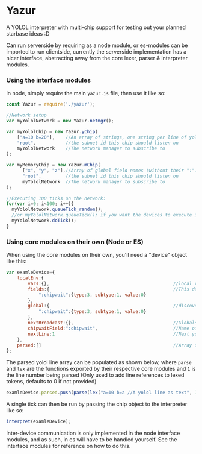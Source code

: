 # Yazur
A YOLOL interpreter with multi-chip support for testing out your planned starbase ideas :D

Can run serverside by requiring as a node module, or es-modules can be imported to run clientside, currently the serverside implementation has a nicer interface, abstracting away from the core lexer, parser & interpreter modules.

### Using the interface modules

In node, simply require the main ``yazur.js`` file, then use it like so:
```js
const Yazur = require('./yazur');

//Network setup
var myYololNetwork = new Yazur.netmgr();

var myYololChip = new Yazur.yChip(
    ["a=10 b=20"],    //An array of strings, one string per line of yolol
    "root",           //the subnet id this chip should listen on
    myYololNetwork    //The network manager to subscribe to
);

var myMemoryChip = new Yazur.mChip(
      ["x", "y", "z"],//Array of global field names (without their ":")
      "root",         //the subnet id this chip should listen on
      myYololNetwork  //The network manager to subscribe to
);

//Executing 100 ticks on the network:
for(var i=0; i<100; i++){
  myYololNetwork.queueTick_random();
  //or myYololNetwork.queueTick(); if you want the devices to execute in the order they were added
  myYololNetwork.doTick();
}

```


### Using core modules on their own (Node or ES)
When using the core modules on their own, you'll need a "device" object like this:

```js
var examleDevice={
    localEnv:{
        vars:{},                                              //local variables
        fields:{                                              //This devices fields & their default values
            ":chipwait":{type:3, subtype:1, value:0}
        },
        global:{                                              //discovered global fields from this & other devices
            ":chipwait":{type:3, subtype:1, value:0}
        },   
        nextBroadcast:{},                                     //Globals changed by this chip, to be broadcast to the network
        chipwaitField:":chipwait",                            //Name of the chipwait field for this chip
        nextLine:1                                            //Next yolol line to be executed
    },
    parsed:[]                                                 //Array of parsed yolol lines
};
```
The parsed yolol line array can be populated as shown below, where ``parse`` and ``lex`` are the functions exported by their respective core modules and ``1`` is the line number being parsed (Only used to add line references to lexed tokens, defaults to 0 if not provided)
```js
examleDevice.parsed.push(parse(lex("a=10 b=a //A yolol line as text", 1));
```

A single tick can then be run by passing the chip object to the interpreter like so:
```js
interpret(examleDevice);
```

Inter-device communication is only implemented in the node interface modules, and as such, in es will have to be handled yourself. See the interface modules for reference on how to do this.
